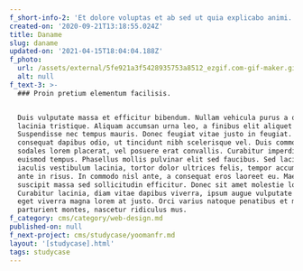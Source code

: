 ```yaml
---
f_short-info-2: 'Et dolore voluptas et ab sed ut quia explicabo animi. '
created-on: '2020-09-21T13:18:55.024Z'
title: Daname
slug: daname
updated-on: '2021-04-15T18:04:04.188Z'
f_photo:
  url: /assets/external/5fe921a3f5428935753a8512_ezgif.com-gif-maker.gif
  alt: null
f_text-3: >-
  ### Proin pretium elementum facilisis.


  Duis vulputate massa et efficitur bibendum. Nullam vehicula purus a quam
  lacinia tristique. Aliquam accumsan urna leo, a finibus elit aliquet et.
  Suspendisse nec tempus mauris. Donec feugiat vitae justo in feugiat. Phasellus
  consequat dapibus odio, ut tincidunt nibh scelerisque vel. Duis commodo nunc
  sodales lorem placerat, vel posuere erat convallis. Curabitur imperdiet
  euismod tempus. Phasellus mollis pulvinar elit sed faucibus. Sed lacinia, diam
  iaculis vestibulum lacinia, tortor dolor ultrices felis, tempor accumsan lacus
  ante in risus. In commodo nisl ante, a consequat eros laoreet eu. Maecenas
  suscipit massa sed sollicitudin efficitur. Donec sit amet molestie lorem.
  Curabitur lacinia, diam vitae dapibus viverra, ipsum augue vulputate neque,
  eget viverra magna lorem at justo. Orci varius natoque penatibus et magnis dis
  parturient montes, nascetur ridiculus mus.
f_category: cms/category/web-design.md
published-on: null
f_next-project: cms/studycase/yoomanfr.md
layout: '[studycase].html'
tags: studycase
---
```



